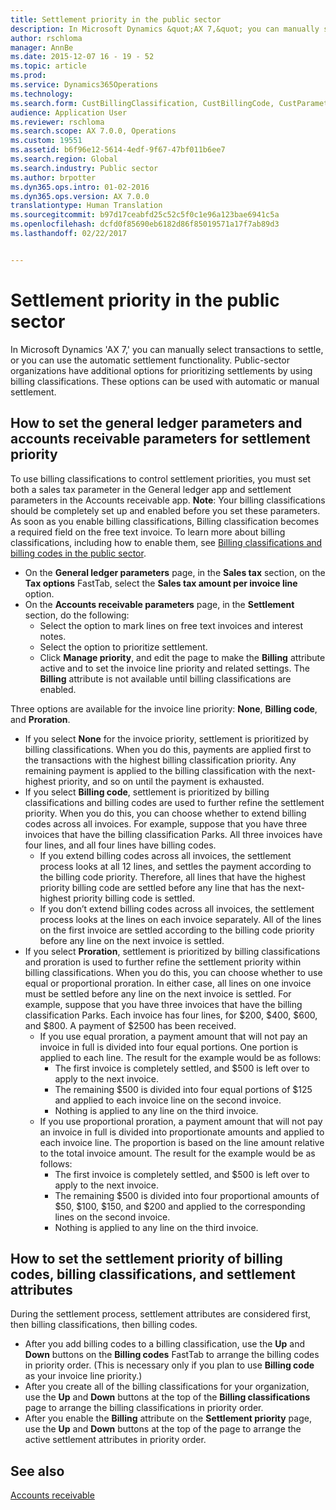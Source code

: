 ```yaml
---
title: Settlement priority in the public sector
description: In Microsoft Dynamics &quot;AX 7,&quot; you can manually select transactions to settle, or you can use the automatic settlement functionality. Public-sector organizations have additional options for prioritizing settlements by using billing classifications. These options can be used with automatic or manual settlement.
author: rschloma
manager: AnnBe
ms.date: 2015-12-07 16 - 19 - 52
ms.topic: article
ms.prod: 
ms.service: Dynamics365Operations
ms.technology: 
ms.search.form: CustBillingClassification, CustBillingCode, CustParameters, CustSettlementPrioritySetup, LedgerParameters
audience: Application User
ms.reviewer: rschloma
ms.search.scope: AX 7.0.0, Operations
ms.custom: 19551
ms.assetid: b6f96e12-5614-4edf-9f67-47bf011b6ee7
ms.search.region: Global
ms.search.industry: Public sector
ms.author: brpotter
ms.dyn365.ops.intro: 01-02-2016
ms.dyn365.ops.version: AX 7.0.0
translationtype: Human Translation
ms.sourcegitcommit: b97d17ceabfd25c52c5f0c1e96a123bae6941c5a
ms.openlocfilehash: dcfd0f85690eb6182d86f85019571a17f7ab89d3
ms.lasthandoff: 02/22/2017


---
```


# <a name="settlement-priority-in-the-public-sector"></a>Settlement priority in the public sector

In Microsoft Dynamics 'AX 7,' you can manually select transactions to settle, or you can use the automatic settlement functionality. Public-sector organizations have additional options for prioritizing settlements by using billing classifications. These options can be used with automatic or manual settlement.

<a name="how-to-set-the-general-ledger-parameters-and-accounts-receivable-parameters-for-settlement-priority"></a>How to set the general ledger parameters and accounts receivable parameters for settlement priority
---------------------------------------------------------------------------------------------------

To use billing classifications to control settlement priorities, you must set both a sales tax parameter in the General ledger app and settlement parameters in the Accounts receivable app. **Note**: Your billing classifications should be completely set up and enabled before you set these parameters. As soon as you enable billing classifications, Billing classification becomes a required field on the free text invoice. To learn more about billing classifications, including how to enable them, see [Billing classifications and billing codes in the public sector](billing-classifications-billing-codes-public-sector.md).

-   On the **General ledger parameters** page, in the **Sales tax** section, on the **Tax options** FastTab, select the **Sales tax amount per invoice line** option.
-   On the **Accounts receivable parameters** page, in the **Settlement** section, do the following:
    -   Select the option to mark lines on free text invoices and interest notes.
    -   Select the option to prioritize settlement.
    -   Click **Manage priority**, and edit the page to make the **Billing** attribute active and to set the invoice line priority and related settings. The **Billing** attribute is not available until billing classifications are enabled.

Three options are available for the invoice line priority: **None**, **Billing code**, and **Proration**.

-   If you select **None** for the invoice priority, settlement is prioritized by billing classifications. When you do this, payments are applied first to the transactions with the highest billing classification priority. Any remaining payment is applied to the billing classification with the next-highest priority, and so on until the payment is exhausted.
-   If you select **Billing code**, settlement is prioritized by billing classifications and billing codes are used to further refine the settlement priority. When you do this, you can choose whether to extend billing codes across all invoices. For example, suppose that you have three invoices that have the billing classification Parks. All three invoices have four lines, and all four lines have billing codes.
    -   If you extend billing codes across all invoices, the settlement process looks at all 12 lines, and settles the payment according to the billing code priority. Therefore, all lines that have the highest priority billing code are settled before any line that has the next-highest priority billing code is settled.
    -   If you don’t extend billing codes across all invoices, the settlement process looks at the lines on each invoice separately. All of the lines on the first invoice are settled according to the billing code priority before any line on the next invoice is settled.
-   If you select **Proration**, settlement is prioritized by billing classifications and proration is used to further refine the settlement priority within billing classifications. When you do this, you can choose whether to use equal or proportional proration. In either case, all lines on one invoice must be settled before any line on the next invoice is settled. For example, suppose that you have three invoices that have the billing classification Parks. Each invoice has four lines, for $200, $400, $600, and $800. A payment of $2500 has been received.
    -   If you use equal proration, a payment amount that will not pay an invoice in full is divided into four equal portions. One portion is applied to each line. The result for the example would be as follows:
        -   The first invoice is completely settled, and $500 is left over to apply to the next invoice.
        -   The remaining $500 is divided into four equal portions of $125 and applied to each invoice line on the second invoice.
        -   Nothing is applied to any line on the third invoice.
    -   If you use proportional proration, a payment amount that will not pay an invoice in full is divided into proportionate amounts and applied to each invoice line. The proportion is based on the line amount relative to the total invoice amount. The result for the example would be as follows:
        -   The first invoice is completely settled, and $500 is left over to apply to the next invoice.
        -   The remaining $500 is divided into four proportional amounts of $50, $100, $150, and $200 and applied to the corresponding lines on the second invoice.
        -   Nothing is applied to any line on the third invoice.

## <a name="how-to-set-the-settlement-priority-of-billing-codes-billing-classifications-and-settlement-attributes"></a>How to set the settlement priority of billing codes, billing classifications, and settlement attributes
During the settlement process, settlement attributes are considered first, then billing classifications, then billing codes.

-   After you add billing codes to a billing classification, use the **Up** and **Down** buttons on the **Billing codes** FastTab to arrange the billing codes in priority order. (This is necessary only if you plan to use **Billing code** as your invoice line priority.)
-   After you create all of the billing classifications for your organization, use the **Up** and **Down** buttons at the top of the **Billing classifications** page to arrange the billing classifications in priority order.
-   After you enable the **Billing** attribute on the **Settlement priority** page, use the **Up** and **Down** buttons at the top of the page to arrange the active settlement attributes in priority order.


<a name="see-also"></a>See also
--------

[Accounts receivable](accounts-receivable.md)


